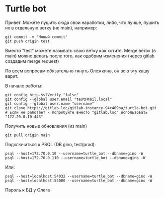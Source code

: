 # Turtle bot

Привет. Можете пушить сюда свои наработки, либо, что лучше, пушить их в отдельную ветку (не main), например:
```
git commit -m 'Новый commit'
git push origin test
```
Вместо "test" можете называть свою ветку как хотите.
Merge веток (в main) можно делать после того, как одобрим изменения (через gitlab создадим merge request)

По всем вопросам обязательно тянуть Олежкина, он всю эту кашу варит.

В начале работы:
```
git config http.sslVerify "false"
git config --global user.email "test@mail.local"
git config --global user.name "username"
git clone https://gitlab.loc/gitlab-instance-94c409ba/turtle-bot.git
# Если не работает - попробуйте вместо "gitlab.loc" использовать "172.20.0.10:443"
```

Получить новые обновления (из main)
```
git pull origin main
```
Подключиться к PSQL (DB gino, test/prod):
```
psql --host=172.70.0.10 --username=turtle_bot --dbname=gino -W
psql --host=172.70.0.110 --username=turtle_bot --dbname=gino -W
```
Или:
```
psql --host=localhost:54032 --username=turtle_bot --dbname=gino -W
psql --host=localhost:54000 --username=turtle_bot --dbname=gino -W
```
Пароль к БД у Олега
